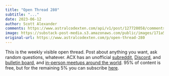```yaml
---
title: "Open Thread 280"
subtitle: "..."
date: 2023-06-12
author: Scott Alexander
comments: https://www.astralcodexten.com/api/v1/post/127720058/comments?&all_comments=true
image: https://substack-post-media.s3.amazonaws.com/public/images/171a5c8b-a753-4179-a9c3-9ed42f68c234_255x255.webp
original-url: https://www.astralcodexten.com/p/open-thread-280
---
```

This is the weekly visible open thread. Post about anything you want, ask random questions, whatever. ACX has an unofficial [subreddit](https://www.reddit.com/r/slatestarcodex/), [Discord](https://discord.gg/RTKtdut), and [bulletin board](https://www.datasecretslox.com/index.php), and [in-person meetups around the world](https://www.lesswrong.com/community?filters%5B0%5D=SSC). 95% of content is free, but for the remaining 5% you can subscribe [here](https://astralcodexten.substack.com/subscribe?).
